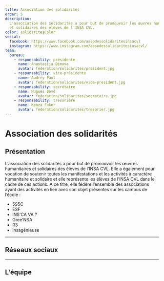 ```yaml
---
title: Association des solidarités
order: 5
description:
  L’association des solidarités a pour but de promouvoir les œuvres humanitaires
  et solidaires des élèves de l’INSA CVL.
color: solidaritesColor
social:
  facebook: https://www.facebook.com/assodessolidaritesinsacvl
  instagram: https://www.instagram.com/assodessolidaritesinsacvl/
team:
  bureau:
    - responsability: présidente
      name: Anastasija Dimova
      avatar: federation/solidarites/president.jpg
    - responsability: vice-présidente
      name: Audrey Paul
      avatar: federation/solidarites/vice-president.jpg
    - responsability: secrétaire
      name: Hugues Bové
      avatar: federation/solidarites/secretaire.jpg
    - responsability: trésorière
      name: Kenza Faker
      avatar: federation/solidarites/tresorier.jpg
---
```


# Association des solidarités

<campus-center>
  <campus-responsive-image
    folder-name="federation/solidarites"
    name="logo.png"
    max-width="200"></campus-responsive-image>
</campus-center>

## Présentation

L’association des solidarités a pour but de promouvoir les œuvres humanitaires
et solidaires des élèves de l’INSA CVL. Elle a également pour vocation de
soutenir toutes les manifestations et les activités à caractère humanitaire et
solidaire et elle représente les élèves de l’INSA CVL dans le cadre de ces
actions. A ce titre, elle fédère l’ensemble des associations ayant des activités
en lien avec son objet présentes sur les campus de l’école :

- 5S5C
- ESF
- INS'CA VA ?
- Gree'NSA
- R3
- Insagénieuse

---

## Réseaux sociaux

<campus-social :social="social" :color="color"></campus-social>

---

## L'équipe

<campus-team :team="team" :color="color"></campus-team>
